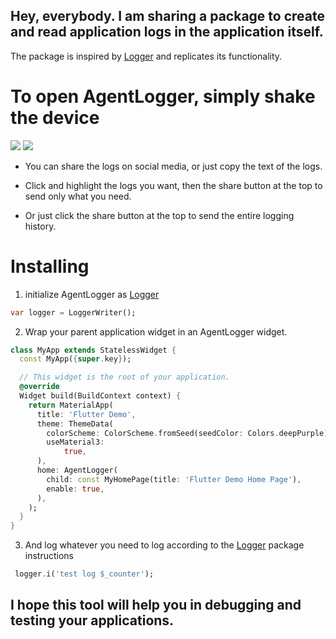 ## Hey, everybody. I am sharing a package to create and read application logs in the application itself.

The package is inspired by [Logger](https://pub.dev/packages/logger) and replicates its functionality.

# To open AgentLogger, simply shake the device

![](https://firebasestorage.googleapis.com/v0/b/agentlogger-b8866.appspot.com/o/%D0%A1%D0%BD%D0%B8%D0%BC%D0%BE%D0%BA%20%D1%8D%D0%BA%D1%80%D0%B0%D0%BD%D0%B0%202023-10-30%20%D0%B2%2011.54.49.png?alt=media&token=a2ff86a9-0fcf-4eb5-8e6c-a79ff14fcace&_gl=1*hvqar1*_ga*NTQ4MDc0NDI5LjE2OTI3OTI0Njc.*_ga_CW55HF8NVT*MTY5ODY0Njk5Ny4xMDcuMS4xNjk4NjUyNTYzLjYwLjAuMA..)
![](https://firebasestorage.googleapis.com/v0/b/agentlogger-b8866.appspot.com/o/%D0%A1%D0%BD%D0%B8%D0%BC%D0%BE%D0%BA%20%D1%8D%D0%BA%D1%80%D0%B0%D0%BD%D0%B0%202023-10-30%20%D0%B2%2012.01.02.png?alt=media&token=eddad3cb-9a7e-404f-93f1-fdcb09bfa2d6&_gl=1*q8b4n6*_ga*NTQ4MDc0NDI5LjE2OTI3OTI0Njc.*_ga_CW55HF8NVT*MTY5ODY0Njk5Ny4xMDcuMS4xNjk4NjUyODc0LjMuMC4w)


- You can share the logs on social media, or just copy the text of the logs.

- Click and highlight the logs you want, then the share button at the top to send only what you need.

- Or just click the share button at the top to send the entire logging history.

# Installing

1. initialize AgentLogger as [Logger](https://pub.dev/packages/logger)
```dart
var logger = LoggerWriter();
```
2. Wrap your parent application widget in an AgentLogger widget.
```dart
class MyApp extends StatelessWidget {
  const MyApp({super.key});

  // This widget is the root of your application.
  @override
  Widget build(BuildContext context) {
    return MaterialApp(
      title: 'Flutter Demo',
      theme: ThemeData(
        colorScheme: ColorScheme.fromSeed(seedColor: Colors.deepPurple),
        useMaterial3:
            true, 
      ),
      home: AgentLogger(
        child: const MyHomePage(title: 'Flutter Demo Home Page'),
        enable: true, 
      ),
    );
  }
}
```

3. And log whatever you need to log according to the [Logger](https://pub.dev/packages/logger) package instructions
```dart
 logger.i('test log $_counter');
```

## I hope this tool will help you in debugging and testing your applications.

